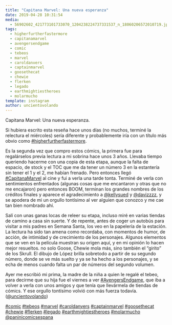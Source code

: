 ```yaml
---
title: "Capitana Marvel: Una nueva esperanza"
date: 2019-04-28 10:31:54
media: 
  - 56902602_421773101733070_1204238224737331537_n_18060206572010719.jpg
tags: 
  - higherfurtherfastermore
  - capitanamarvel
  - avengersendgame
  - comic
  - tebeos
  - marvel
  - caroldanvers
  - captainmarvel
  - goosethecat
  - chewie
  - flerken
  - legado
  - earthmightiestheroes
  - molarmucho
template: instagram
author: uncientovolando
---
```


Capitana Marvel: Una nueva esperanza.

Si hubiera escrito esta reseña hace unos días (no muchos, terminé la relectura el miércoles) sería diferente y probablemente iría con un título más obvio como [#higherfurtherfastermore](/tags/higherfurtherfastermore).

Es la segunda vez que compro estos cómics, la primera fue para regalárselos previa lectura a mi sobrina hace unos 3 años. Llevaba tiempo queriendo hacerme con una copia de esta etapa, aunque la falta de espacio, de stock y el TOC que me da tener un número 3 en la estantería sin tener el 1 y el 2, me habían frenado.
Pero entonces llegó [#CapitanaMarvel](/tags/capitanamarvel) al cine y fui a verla una tarde tonta. Terminé de verla con sentimientos enfrentados (algunas cosas que me encantaron y otras que no me encajaron) pero entonces BOOM, terminan los grandes nombres de los créditos finales y aparece el agradecimiento a [@kellysued](https://instagram.com/kellysued) y [@davizzzz](https://instagram.com/davizzzz), y se apodera de mi un orgullo tontísimo al ver alguien que conozco y me cae tan bien nombrado ahí.

Salí con unas ganas locas de releer su etapa, incluso miré en varias tiendas de camino a casa sin suerte. Y de repente, antes de coger un autobús para visitar a mis padres en Semana Santa, los veo en la papelería de la estación. La lectura ha sido tan amena como recordaba, con momentos de humor, de acción, de intimidad y de crecimiento de los personajes. Algunos elementos que se ven en la película muestran su origen aquí, y en mi opinión lo hacen mejor resueltos. no solo Goose, Chewie mola más, sino también el “girito” de los Skrull. El dibujo de López brilla sobretodo a partir de su segundo número, donde se ve más suelto y ya se ha hecho a los personajes, y se echa de menos cuando falta un par de números del segundo volumen.

Ayer me escribió mi prima, la madre de la niña a quien le regalé el tebeo, para decirme que su hija fue el viernes a ver [#AvengersEndgame](/tags/avengersendgame), que iba a volver a verla con unos amigos y que tenía que llevármela de tiendas de cómics. Y ese orgullo tontísimo volvió con más fuerza todavía. ([@uncientovolando](https://instagram.com/uncientovolando))

[#comic](/tags/comic) [#tebeos](/tags/tebeos) [#marvel](/tags/marvel) [#caroldanvers](/tags/caroldanvers) [#captainmarvel](/tags/captainmarvel) [#goosethecat](/tags/goosethecat) [#chewie](/tags/chewie) [#flerken](/tags/flerken) [#legado](/tags/legado) [#earthmightiestheroes](/tags/earthmightiestheroes) [#molarmucho](/tags/molarmucho) [@paninicomicsespana](https://instagram.com/paninicomicsespana)
